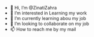 - 👋 Hi, I’m @ZinatiZahra
- 👀 I’m interested in Learning my work
- 🌱 I’m currently learning abou my job
- 💞️ I’m looking to collaborate on my job
- 📫 How to reach me by my mail

<!---
ZinatiZahra/ZinatiZahra is a ✨ special ✨ repository because its `README.md` (this file) appears on your GitHub profile.
You can click the Preview link to take a look at your changes.
--->
